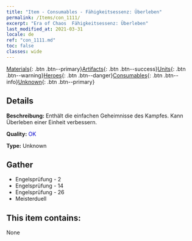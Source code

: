 ```yaml
---
title: "Item - Consumables - Fähigkeitsessenz: Überleben"
permalink: /Items/con_1111/
excerpt: "Era of Chaos  Fähigkeitsessenz: Überleben"
last_modified_at: 2021-03-31
locale: de
ref: "con_1111.md"
toc: false
classes: wide
---
```

 [Materials](/de/Items/){: .btn .btn--primary}[Artifacts](/de/Items/Artifacts/){: .btn .btn--success}[Units](/de/Items/Units/){: .btn .btn--warning}[Heroes](/de/Items/Heroes/){: .btn .btn--danger}[Consumables](/de/Items/Consumables/){: .btn .btn--info}[Unknown](/de/Items/Unknown/){: .btn .btn--primary}

## Details
 **Beschreibung:** Enthält die einfachen Geheimnisse des Kampfes. Kann Überleben einer Einheit verbessern.

 **Quality:** <span style="color: #0000CD">OK</span>

 **Type:** Unknown

## Gather

*    Engelsprüfung - 2 
*    Engelsprüfung - 14 
*    Engelsprüfung - 26 
*    Meisterduell 

## This item contains:

  None

